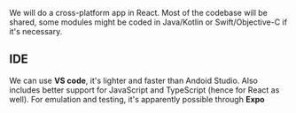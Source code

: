 We will do a cross-platform app in React.
Most of the codebase will be shared, some modules might be coded in Java/Kotlin or Swift/Objective-C if it's necessary.

## IDE
We can use **VS code**, it's lighter and faster than Andoid Studio. Also includes better support for JavaScript and TypeScript (hence for React as well).
For emulation and testing, it's apparently possible through **Expo**
